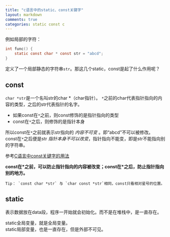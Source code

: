 ```yaml
---
title: "c语言中的static、const关键字"
layout: markdown
comments: true
categories: static const c
---
```


例如局部的字符：
```c
int func() {
	static const char * const str = "abcd";
}
```

定义了一个局部静态的字符串`str`。那这几个static，const是起了什么作用呢？

## const

`char *str`是一个名叫str的char \*（char指针）。 `*`之前的char代表指针指向的内容的类型，之后的str代表指针的名字。

- 如果const在`*`之前，则const修饰的是指针指向的类型
- const在`*`之后，则修饰的是指针本身

所以const在`*`之前就表示str指向的 *内容不可变* 。即“abcd”不可以被修改。  
const在`*`之后便是str *指针本身不可以改变*，指针指向不能变，即是str不能指向别的字符串。

参考[C语言中const关键字的用法](https://blog.csdn.net/xingjiarong/article/details/47282255)

__const在\*之前，可以防止指针指向的内容被改变；const在\*之后，防止指针指向别的地方。__

	Tip： `const char *str` 与 `char const *str`相同，const只看相对星号的位置。

## static

表示数据放在data段，程序一开始就会初始化。而不是在堆栈中，是一直存在。

static全局变量，就是全局变量。  
static局部变量，也是一直存在，但是外部不可见。